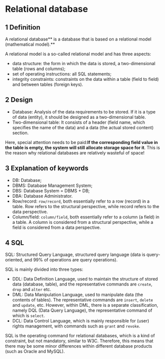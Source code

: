 

Relational database
=====

1 Definition
----
A relational database** is a database that is based on a relational model (mathematical model).**

A relational model is a so-called relational model and has three aspects:

 - data structure: the form in which the data is stored, a two-dimensional table (rows and columns);
 - set of operating instructions: all SQL statements;
 - integrity constraints: constraints on the data within a table (field to field) and between tables (foreign keys).

2 Design
----

 - Database: Analysis of the data requirements to be stored. If it is a type of data (entity), it should be designed as a two-dimensional table.
 - Two-dimensional table: It consists of a header (field name, which specifies the name of the data) and a data (the actual stored content) section.

Here, special attention needs to be paid:**If the corresponding field value in the table is empty, the system will still allocate storage space for it**. This is the reason why relational databases are relatively wasteful of space!

3 Explanation of keywords
-----

 - DB: Database;
 - DBMS: Database Management System;
 - DBS: Database System = DBMS + DB;
 - DBA: Database Administrator.
 - Row/record: `row/record`, both essentially refer to a row (record) in a table. Row refers to the structural perspective, while record refers to the data perspective.
 - Column/field: `column/field`, both essentially refer to a column (a field) in a table. A column is considered from a structural perspective, while a field is considered from a data perspective.

4 SQL
-----

SQL: Structured Query Language, structured query language (data is query-oriented, and 99% of operations are query operations).

SQL is mainly divided into three types:

- DDL: Data Definition Language, used to maintain the structure of stored data (database, table), and the representative commands are `create`, `drop` and `alter` etc.
 - DML: Data Manipulation Language, used to manipulate data (the contents of tables). The representative commands are `insert`, `delete` and `update`, etc. However, within DML, there is a separate classification, namely DQL (Data Query Language), the representative command of which is `select`.
 - DCL: Data Control Language, which is mainly responsible for (user) rights management, with commands such as `grant` and `revoke`.

SQL is the operating command for relational databases, which is a kind of constraint, but not mandatory, similar to W3C. Therefore, this means that there may be some minor differences within different database products (such as Oracle and MySQL).

